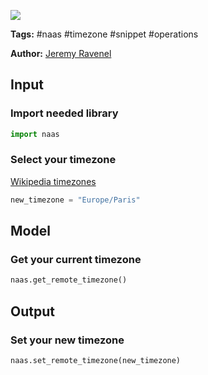 <a href="https://app.naas.ai/user-redirect/naas/downloader?url=https://raw.githubusercontent.com/jupyter-naas/awesome-notebooks/master/Naas/Naas_Set_timezone.ipynb" target="_parent"><img src="https://naasai-public.s3.eu-west-3.amazonaws.com/open_in_naas.svg"/></a>

**Tags:** #naas #timezone #snippet #operations

**Author:** [Jeremy Ravenel](https://www.linkedin.com/in/ACoAAAJHE7sB5OxuKHuzguZ9L6lfDHqw--cdnJg/)

## Input

### Import needed library


```python
import naas
```

### Select your timezone
[Wikipedia timezones](https://en.wikipedia.org/wiki/List_of_tz_database_time_zones)


```python
new_timezone = "Europe/Paris"
```

## Model

### Get your current timezone


```python
naas.get_remote_timezone()
```

## Output

### Set your new timezone


```python
naas.set_remote_timezone(new_timezone)
```
